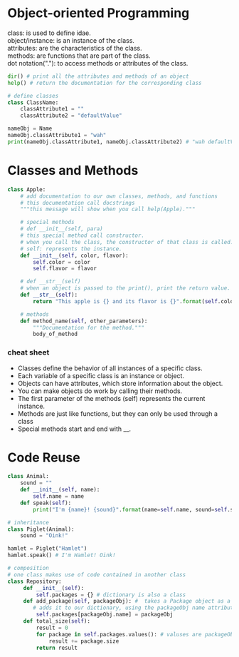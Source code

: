 # Object-oriented Programming
class: is used to define idae.  
object/instance: is an instance of the class.  
attributes: are the characteristics of the class.  
methods: are functions that are part of the class.  
dot notation("."): to access methods or attributes of the class.

```python
dir() # print all the attributes and methods of an object
help() # return the documentation for the corresponding class

# define classes
class ClassName:
    classAttribute1 = ""
    classAttribute2 = "defaultValue"

nameObj = Name
nameObj.classAttribute1 = "wah"
print(nameObj.classAttribute1, nameObj.classAttribute2) # "wah defaultValue"
```
# Classes and Methods
```python
class Apple:
    # add documentation to our own classes, methods, and functions
    # this documentation call docstrings
    """this message will show when you call help(Apple)."""

    # special methods
    # def __init__(self, para)
    # this special method call constructor.
    # when you call the class, the constructor of that class is called.
    # self: represents the instance.
    def __init__(self, color, flavor):
        self.color = color
        self.flavor = flavor

    # def __str__(self)
    # when an object is passed to the print(), print the return value.
    def __str__(self):
        return "This apple is {} and its flavor is {}".format(self.color, self.flavor)

    # methods
    def method_name(self, other_parameters):
        """Documentation for the method."""
        body_of_method
```
### cheat sheet
* Classes define the behavior of all instances of a specific class.
* Each variable of a specific class is an instance or object.
* Objects can have attributes, which store information about the object.
* You can make objects do work by calling their methods.
* The first parameter of the methods (self) represents the current instance.
* Methods are just like functions, but they can only be used through a class
* Special methods start and end with __.

# Code Reuse
```python
class Animal:
    sound = ""
    def __init__(self, name):
        self.name = name
    def speak(self):
        print("I'm {name}! {sound}".format(name=self.name, sound=self.sound))

# inheritance
class Piglet(Animal):
    sound = "Oink!"

hamlet = Piglet("Hamlet")
hamlet.speak() # I'm Hamlet! Oink!

# composition
# one class makes use of code contained in another class
class Repository:
     def __init__(self):
         self.packages = {} # dictionary is also a class
     def add_package(self, packageObj): #  takes a Package object as a parameter
        # adds it to our dictionary, using the packageObj name attribute as the key
         self.packages[packageObj.name] = packageObj
     def total_size(self):
         result = 0
         for package in self.packages.values(): # valuses are packageObj
             result += package.size
         return result
```


